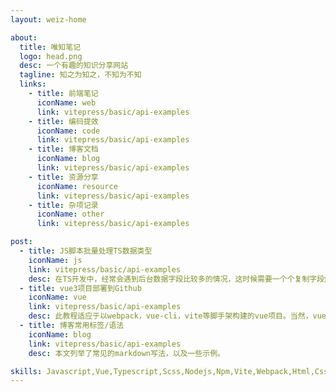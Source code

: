 ```yaml
---
layout: weiz-home

about:
  title: 唯知笔记
  logo: head.png
  desc: 一个有趣的知识分享网站
  tagline: 知之为知之，不知为不知
  links:
    - title: 前端笔记
      iconName: web
      link: vitepress/basic/api-examples
    - title: 编码提效
      iconName: code
      link: vitepress/basic/api-examples
    - title: 博客文档
      iconName: blog
      link: vitepress/basic/api-examples
    - title: 资源分享
      iconName: resource
      link: vitepress/basic/api-examples
    - title: 杂项记录
      iconName: other
      link: vitepress/basic/api-examples

post:
  - title: JS脚本批量处理TS数据类型
    iconName: js
    link: vitepress/basic/api-examples
    desc: 在TS开发中，经常会遇到后台数据字段比较多的情况，这时候需要一个个复制字段然后给他手动配置数据类型来完成我们的TS类型定义，相当麻烦。有什么快速的方法呢，我就目前遇到的两种情况分别写了JS脚本来处理后台数据，直接生成我们需要的数据格式。
  - title: vue3项目部署到Github
    iconName: vue
    link: vitepress/basic/api-examples
    desc: 此教程适应于以webpack，vue-cli，vite等脚手架构建的vue项目。当然，vue2和vue3都是可以的。
  - title: 博客常用标签/语法
    iconName: blog
    link: vitepress/basic/api-examples
    desc: 本文列举了常见的markdown写法，以及一些示例。

skills: Javascript,Vue,Typescript,Scss,Nodejs,Npm,Vite,Webpack,Html,Css,Photoshop,Git,Terminal,Code,Map,Echarts,Blog,Json,Vscode,Vue 3,Idea,Pnpm,Mac OS,App,Uni-app,Windows,Hexo,Github,Vitepress,Svn,Nginx,Chrome,WebGL,React,Markdown,Gulp,Yaml,Yarn,Proxy,Less,Clash,Gitee,Jsx,Http,Xml,Element Plus,Nuxt,JQuery,Sublime Text,AngularJs,Bootstrap,AntDesign,ECMAScript,Canvas,Tomcat,Linux,Axios,Mockjs,XSS,SSR,Cookie
---
```


